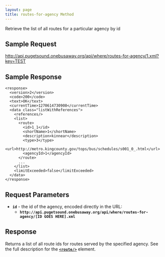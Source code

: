 ```yaml
---
layout: page
title: routes-for-agency Method
---
```


Retrieve the list of all routes for a particular agency by id

## Sample Request

http://api.pugetsound.onebusaway.org/api/where/routes-for-agency/1.xml?key=TEST

## Sample Response

    <response>
      <version>2</version>
      <code>200</code>
      <text>OK</text>
      <currentTime>1270614730908</currentTime>
      <data class="listWithReferences">
        <references/>
        <list>
          <route>
            <id>1_1</id>
            <shortName>1</shortName>
            <description>kinnear</description>
            <type>3</type>
            <url>http://metro.kingcounty.gov/tops/bus/schedules/s001_0_.html</url>
            <agencyId>1</agencyId>
          </route>
          ...
        </list>
        <limitExceeded>false</limitExceeded>
      </data>
    </response>

## Request Parameters

* **`id`** - the id of the agency, encoded directly in the URL:
    * **`http://api.pugetsound.onebusaway.org/api/where/routes-for-agency/[ID GOES HERE].xml`**

## Response

Returns a list of all route ids for routes served by the specified agency.  See the full description for the [**`<route/>`**](/api/where/elements/route) element.
